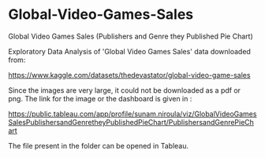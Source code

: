 # Global-Video-Games-Sales
Global Video Games Sales (Publishers and Genre they Published Pie Chart)

Exploratory Data Analysis of 'Global Video Games Sales' data downloaded from:

https://www.kaggle.com/datasets/thedevastator/global-video-game-sales

Since the images are very large, it could not be downloaded as a pdf or png. 
The link for the image or the dashboard is given in :

https://public.tableau.com/app/profile/sunam.niroula/viz/GlobalVideoGamesSalesPublishersandGenretheyPublishedPieChart/PublishersandGenrePieChart

The file present in the folder can be opened in Tableau.
